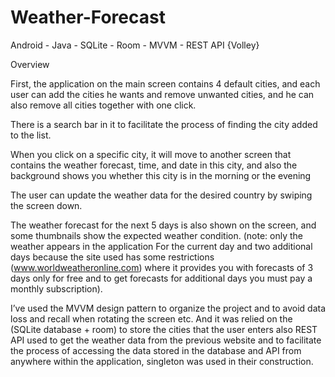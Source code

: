# Weather-Forecast
Android - Java - SQLite - Room - MVVM - REST API {Volley}

Overview

First, the application on the main screen contains 4 default cities, and each user can add the cities he wants and remove unwanted cities, and he can also remove all cities together with one click.

There is a search bar in it to facilitate the process of finding the city added to the list.

When you click on a specific city, it will move to another screen that contains the weather forecast, time, and date in this city, and also the background shows you whether this city is in the morning or the evening

The user can update the weather data for the desired country by swiping the screen down.

The weather forecast for the next 5 days is also shown on the screen, and some thumbnails show the expected weather condition.
(note: only the weather appears in the application
For the current day and two additional days because the site used has some restrictions (www.worldweatheronline.com) where it provides you with forecasts of 3 days only for free and to get forecasts for additional days you must pay a monthly subscription).

I’ve used the MVVM design pattern to organize the project and to avoid data loss and recall when rotating the screen etc.
And it was relied on the (SQLite database + room) to store the cities that the user enters also REST API used to get the weather data from the previous website and to facilitate the process of accessing the data stored in the database and API from anywhere within the application, singleton was used in their construction.
